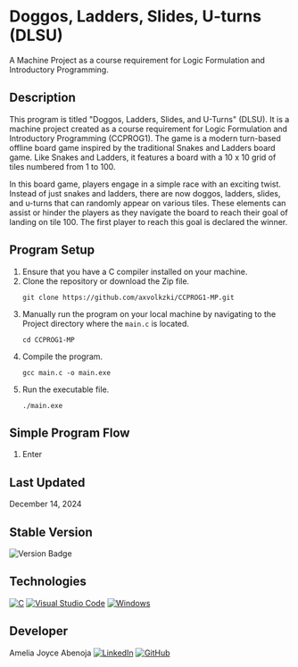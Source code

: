 # Doggos, Ladders, Slides, U-turns (DLSU)
A Machine Project as a course requirement for Logic Formulation and Introductory  Programming. 

## Description
This program is titled "Doggos, Ladders, Slides, and U-Turns" (DLSU). It is a machine project created as a course requirement for Logic Formulation and Introductory Programming (CCPROG1). The game is a modern turn-based offline board game inspired by the traditional Snakes and Ladders board game. Like Snakes and Ladders, it features a board with a 10 x 10 grid of tiles numbered from 1 to 100. 

In this board game, players engage in a simple race with an exciting twist. Instead of just snakes and ladders, there are now doggos, ladders, slides, and u-turns that can randomly appear on various tiles. These elements can assist or hinder the players as they navigate the board to reach their goal of landing on tile 100. The first player to reach this goal is declared the winner.

## Program Setup
1. Ensure that you have a C compiler installed on your machine.
2. Clone the repository or download the Zip file.
   ```
   git clone https://github.com/axvolkzki/CCPROG1-MP.git
   ```
3. Manually run the program on your local machine by navigating to the Project directory where the `main.c` is located.
   ```
   cd CCPROG1-MP
   ```
4. Compile the program.
   ```
   gcc main.c -o main.exe
   ```
5. Run the executable file.
   ```
   ./main.exe
   ```

## Simple Program Flow
1. Enter

## Last Updated
December 14, 2024

## Stable Version
![Version Badge](https://img.shields.io/badge/Version-2.0.0-blue)

## Technologies
[![C](https://img.shields.io/badge/C-00599C?logo=c&logoColor=white)](#)
[![Visual Studio Code](https://custom-icon-badges.demolab.com/badge/Visual%20Studio%20Code-0078d7.svg?logo=vsc&logoColor=white)](#)
[![Windows](https://custom-icon-badges.demolab.com/badge/Windows-0078D6?logo=windows11&logoColor=white)](#)

## Developer
Amelia Joyce Abenoja [![LinkedIn](https://img.shields.io/badge/Linkedin-%230077B5.svg?logo=linkedin&logoColor=white)](https://www.linkedin.com/in/amelia-joyce-abenoja/) [![GitHub](https://img.shields.io/badge/GitHub-%23121011.svg?logo=github&logoColor=white)](https://github.com/axvolkzki)
